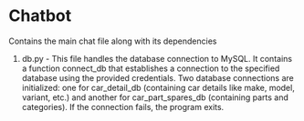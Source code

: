 # Chatbot
Contains the main chat file along with its dependencies

1. db.py -
This file handles the database connection to MySQL. It contains a function connect_db that establishes a connection to the specified database using the provided credentials. Two database connections are initialized: one for car_detail_db (containing car details like make, model, variant, etc.) and another for car_part_spares_db (containing parts and categories). If the connection fails, the program exits.


